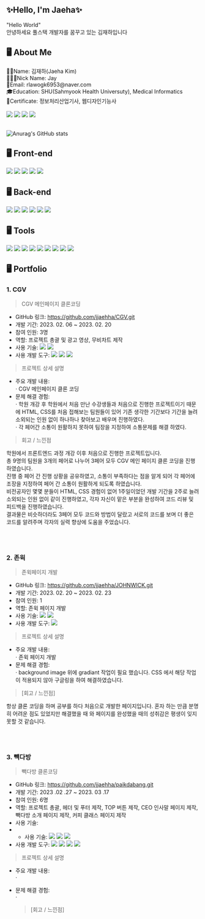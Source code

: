 <div>
<h2>✨Hello, I'm Jaeha✨</h2>
"Hello World"<br />
안녕하세요 풀스택 개발자를 꿈꾸고 있는 김재하입니다<br />

<h2>🖥️ About Me</h2>
👦🏻Name: 김재하(Jaeha Kim)<br />
👨🏻‍💻Nick Name: Jay<br />
📧Email: rlawogk6953@naver.com<br />
🎓Education: SHU(Sahmyook Health Universuty), Medical Informatics<br />
🪪Certificate: 정보처리산업기사, 웹디자인기능사<br />
<br />
<img src="https://img.shields.io/badge/Jay_1105-371D1E?style=flat&logo=kakaotalk&logoColor=FFCD00"/>
<img src="https://img.shields.io/badge/dev_jay1-E4405F?style=flat&logo=instagram&logoColor=white"/>
<img src="https://img.shields.io/badge/rlawogk6953@naver.com-03C75A?style=flat&logo=naver&logoColor=white"/>
<img src="https://img.shields.io/badge/rlawogk6953@gmail.com-EA4335?style=flat&logo=gmail&logoColor=white"/>
<br />
<br />

![Anurag's GitHub stats](https://github-readme-stats.vercel.app/api?username=jjaehha&show_icons=true&theme=radical)

<h2>🖥️ Front-end</h2>
<img src="https://img.shields.io/badge/HTML-E34F26?style=flat&logo=html5&logoColor=white"/>
<img src="https://img.shields.io/badge/CSS-1572B6?style=flat&logo=css3&logoColor=white"/>
<img src="https://img.shields.io/badge/JavaScript-F7DF1E?style=flat&logo=javascript&logoColor=white"/>
<img src="https://img.shields.io/badge/React-61DAFB?style=flat&logo=react&logoColor=white"/>
<img src="https://img.shields.io/badge/Next.js-000000?style=flat&logo=nextdotjs&logoColor=white"/>

<h2>🖥️ Back-end</h2>
<img src="https://img.shields.io/badge/java-%23ED8B00.svg?style=flat&logo=java&logoColor=white"/>
<img src="https://img.shields.io/badge/Kotlin-7F52FF?style=flat&logo=kotlin&logoColor=white"/>
<img src="https://img.shields.io/badge/MySQL-4479A1?style=flat&logo=mysql&logoColor=white"/>
<img src="https://img.shields.io/badge/Oracle-F80000?style=flat&logo=oracle&logoColor=white"/>
<img src="https://img.shields.io/badge/Node.js-339933?style=flat&logo=nodedotjs&logoColor=white"/>
<img src="https://img.shields.io/badge/Node.RED-8F0000?style=flat&logo=nodered&logoColor=white"/>

<h2>🖥️ Tools</h2>
<img src="https://img.shields.io/badge/Git-F05032?style=flat&logo=git&logoColor=white"/>
<img src="https://img.shields.io/badge/GitHub-181717?style=flat&logo=github&logoColor=white"/>
<img src="https://img.shields.io/badge/Sourcetree-0052CC?style=flat&logo=sourcetree&logoColor=white"/>
<img src="https://img.shields.io/badge/Visual_Studio_Code-007ACC?style=flat&logo=visualstudiocode&logoColor=white"/>
<img src="https://img.shields.io/badge/Visual_Studio-5C2D91?style=flat&logo=visualstudio&logoColor=white"/>
<img src="https://img.shields.io/badge/IntelliJ_IDEA-000000?style=flat&logo=intellijidea&logoColor=white"/>
<img src="https://img.shields.io/badge/Arduino-00979D?style=flat&logo=arduino&logoColor=white"/>
<img src="https://img.shields.io/badge/Eclipse_IDE-2C2255?style=flat&logo=eclipseide&logoColor=white"/>
<img src="https://img.shields.io/badge/Android_Studio-3DDC84?style=flat&logo=androidstudio&logoColor=white"/>

<h2>🖥️ Portfolio</h2>

### 1. CGV

> CGV 메인페이지 클론코딩

- GitHub 링크: https://github.com/jjaehha/CGV.git
- 개발 기간: 2023. 02. 06 ~ 2023. 02. 20
- 참여 인원: 3명
- 역할: 프로젝트 총괄 및 광고 영상, 무비차트 제작
- 사용 기술: <img src="https://img.shields.io/badge/HTML-E34F26?style=flat&logo=html5&logoColor=white"/> <img src="https://img.shields.io/badge/CSS-1572B6?style=flat&logo=css3&logoColor=white"/>
- 사용 개발 도구: <img src="https://img.shields.io/badge/Git-F05032?style=flat&logo=git&logoColor=white"/> <img src="https://img.shields.io/badge/GitHub-181717?style=flat&logo=github&logoColor=white"/> <img src="https://img.shields.io/badge/Visual_Studio_Code-007ACC?style=flat&logo=visualstudiocode&logoColor=white"/>

> 프로젝트 상세 설명 <br />
- 주요 개발 내용: <br />
  · CGV 메인페이지 클론 코딩<br />
- 문제 해결 경험: <br />
  · 학원 개강 후 학원에서 처음 만난 수강생들과 처음으로 진행한 프로젝트이기 때문에 HTML, CSS를 처음 접해보는 팀원들이 있어 기존 생각한 기간보다 기간을 늘려 소외되는 인원 없이 하나하나 찾아보고 배우며 진행하였다.<br />
  · 각 페어간 소통이 원활하지 못하여 팀장을 지정하여 소통문제를 해결 하였다. <br />

> 회고 / 느낀점
<p>
  학원에서 프론트엔드 과정 개강 이후 처음으로 진행한 프로젝트입니다.<br />
  총 9명의 팀원을 3개의 페어로 나누어 3페어 모두 CGV 메인 페이지 클론 코딩을 진행하였습니다.<br />
  진행 중 페어 간 진행 상황을 공유하였고, 소통이 부족하다는 점을 알게 되어 각 페어에 조장을 지정하여 페어 간 소통이 원활하게 되도록 하였습니다.<br />
  비전공자인 몇몇 분들이 HTML, CSS 경험이 없어 1주일이었던 개발 기간을 2주로 늘려 소외되는 인원 없이 같이 진행하였고, 각자 자신이 맡은 부분을 완성하여 코드 리뷰 및 피드백을 진행하였습니다.<br />
  결과물은 비슷하더라도 3페어 모두 코드와 방법이 달랐고 서로의 코드를 보며 더 좋은 코드를 알려주며 각자의 실력 향상에 도움을 주었습니다.<br />
<p/>
<br />
<br />

### 2. 존윅

> 존윅페이지 개발

- GitHub 링크: https://github.com/jjaehha/JOHNWICK.git
- 개발 기간: 2023. 02. 20 ~ 2023. 02. 23
- 참여 인원: 1
- 역할: 존윅 페이지 개발
- 사용 기술: <img src="https://img.shields.io/badge/HTML-E34F26?style=flat&logo=html5&logoColor=white"/> <img src="https://img.shields.io/badge/CSS-1572B6?style=flat&logo=css3&logoColor=white"/>
- 사용 개발 도구: <img src="https://img.shields.io/badge/Visual_Studio_Code-007ACC?style=flat&logo=visualstudiocode&logoColor=white"/>

> 프로젝트 상세 설명<br>

- 주요 개발 내용: <br />
  · 존윅 페이지 개발
- 문제 해결 경험:<br />
  · background image 위에 gradiant 작업이 필요 했습니다. CSS 에서 해당 작업이 적용되지 않아 구글링을 하여 해결하였습니다.<br />

> [회고 / 느낀점]
<p>
  항상 클론 코딩을 하며 공부를 하다 처음으로 개발한 페이지입니다. 혼자 하는 만큼 분명히 어려운 점도 있었지만 해결했을 때 와 페이지를 완성했을 때의 성취감은 평생이 잊지 못할 것 같습니다.
</p>
<br />
<br />

### 3. 뺵다방

> 빽다방 클론코딩

- GitHub 링크: https://github.com/jjaehha/paikdabang.git
- 개발 기간: 2023 .02 .27 ~ 2023. 03 .17
- 참여 인원: 6명
- 역할: 프로젝트 총괄, 헤더 및 푸터 제작, TOP 버튼 제작, CEO 인사말 페이지 제작, 빽다방 소개 페이지 제작, 커피 클래스 페이지 제작
- 사용 기술:
- - 사용 기술: <img src="https://img.shields.io/badge/HTML-E34F26?style=flat&logo=html5&logoColor=white"/> <img src="https://img.shields.io/badge/CSS-1572B6?style=flat&logo=css3&logoColor=white"/> <img src="https://img.shields.io/badge/JavaScript-F7DF1E?style=flat&logo=javascript&logoColor=white"/>
- 사용 개발 도구: <img src="https://img.shields.io/badge/Git-F05032?style=flat&logo=git&logoColor=white"/> <img src="https://img.shields.io/badge/GitHub-181717?style=flat&logo=github&logoColor=white"/> <img src="https://img.shields.io/badge/Sourcetree-0052CC?style=flat&logo=sourcetree&logoColor=white"/> <img src="https://img.shields.io/badge/Visual_Studio_Code-007ACC?style=flat&logo=visualstudiocode&logoColor=white"/>

> 프로젝트 상세 설명<br>

- 주요 개발 내용: <br>
  ·
- 문제 해결 경험:<br>
  ·

  > [회고 / 느낀점]
</div>
